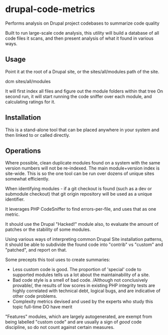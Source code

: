 # drupal-code-metrics

Performs analysis on Drupal project codebases to summarize code quality

Built to run large-scale code analysis, 
this utility will build a database of all code files it scans,
and then present analysis of what it found in various ways.

## Usage

Point it at the root of a Drupal site, or the sites/all/modules path of the site.

  dcm sites/all/modules
  
It will first index all files and figure out the module folders within that tree
On second run, it will start running the code sniffer over each module, and calculating ratings for it.

## Installation

This is a stand-alone tool that can be placed anywhere in your system and
then linked to or called directly.

## Operations

Where possible, clean duplicate modules found on a system with the same version numbers will not be re-indexed.
The main module+version index is site-wide. 
This is so the one tool can be run over dozens of unique sites somewhat efficiently.

When identifying modules - if a git checkout is found (such as a dev or submodule checkout) 
that git origin repository will be used as a unique identifier.

It leverages PHP CodeSniffer to find errors-per-file, and uses that as one metric.

It should use the Drupal "Hacked!" module also, to evaluate the 
amount of patches or the stability of some modules.

Using various ways of interpreting common Drupal Site installation
patterns, it should be able to subdivide the found code into "contrib"
vs "custom" and "patched", and report on that.

Some precepts this tool uses to create summaries:

* Less custom code is good.
  The proportion of 'special' code to supported modules
  tells us a lot about the maintainability of a site.
* Bad code style is a smell of bad code.
  /Although not conclusively provable/, the results of low scores in
  existing PHP integrity tests are highly correlated with technical debt,
  logical bugs, and are indicative of other code problems.
* Complexity metrics devised and used by the experts who study this topic
  full-time DO have merit
  
"Features" modules, which are largely autogenerated, are exempt from being
labelled "custom code" and are usually a sign of *good* code discipline, 
so do not count against certain measures.
